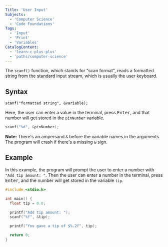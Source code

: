 ```yaml
---
Title: 'User Input'
Subjects:
  - 'Computer Science'
  - 'Code Foundations'
Tags:
  - 'Input'
  - 'Print'
  - 'Variables'
CatalogContent:
  - 'learn-c-plus-plus'
  - 'paths/computer-science'
---
```


The `scanf()` function, which stands for “scan format", reads a formatted string from the standard input stream, which is usually the user keyboard.

## Syntax

```pseudo
scanf("formatted string", &variable);
```

Here, the user can enter a value in the terminal, press <kbd>Enter</kbd>, and that number will get stored in the `pinNumber` variable.

```c
scanf("%d", &pinNumber);
```

**Note:** There's an ampersand `&` before the variable names in the arguments. The program will crash if there's a missing `&` sign.

## Example

In this example, the program will prompt the user to enter a number with `"Add tip amount: "`. Then the user can enter a number in the terminal, press <kbd>Enter</kbd>, and the number will get stored in the variable `tip`.

```c
#include <stdio.h>

int main() {
  float tip = 0.0;

  printf("Add tip amount: ");
  scanf("%f", &tip);

  printf("You gave a tip of $%.2f", tip);

  return 0;
}
```

